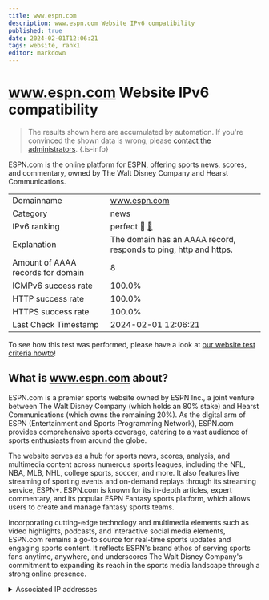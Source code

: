 ```yaml
---
title: www.espn.com
description: www.espn.com Website IPv6 compatibility
published: true
date: 2024-02-01T12:06:21
tags: website, rank1
editor: markdown
---
```


# www.espn.com Website IPv6 compatibility

> The results shown here are accumulated by automation. If you're convinced the shown data is wrong, please [contact the administrators](/howto/chat). 
{.is-info}

ESPN.com is the online platform for ESPN, offering sports news, scores, and commentary, owned by The Walt Disney Company and Hearst Communications.


|   |   |
| - | - |
| Domainname | www.espn.com
| Category | news |
| IPv6 ranking | perfect :1st_place_medal: [🔗](/howto/ranking) |
| Explanation | The domain has an AAAA record, responds to ping, http and https. |
| Amount of AAAA records for domain | 8 |
| ICMPv6 success rate | 100.0%|
| HTTP success rate | 100.0% |
| HTTPS success rate | 100.0% |
| Last Check Timestamp | 2024-02-01 12:06:21 |

To see how this test was performed, please have a look at [our website test criteria howto](/howto/testcriteria/website)!


## What is www.espn.com about?
ESPN.com is a premier sports website owned by ESPN Inc., a joint venture between The Walt Disney Company (which holds an 80% stake) and Hearst Communications (which owns the remaining 20%). As the digital arm of ESPN (Entertainment and Sports Programming Network), ESPN.com provides comprehensive sports coverage, catering to a vast audience of sports enthusiasts from around the globe.

The website serves as a hub for sports news, scores, analysis, and multimedia content across numerous sports leagues, including the NFL, NBA, MLB, NHL, college sports, soccer, and more. It also features live streaming of sporting events and on-demand replays through its streaming service, ESPN+. ESPN.com is known for its in-depth articles, expert commentary, and its popular ESPN Fantasy sports platform, which allows users to create and manage fantasy sports teams.

Incorporating cutting-edge technology and multimedia elements such as video highlights, podcasts, and interactive social media elements, ESPN.com remains a go-to source for real-time sports updates and engaging sports content. It reflects ESPN's brand ethos of serving sports fans anytime, anywhere, and underscores The Walt Disney Company's commitment to expanding its reach in the sports media landscape through a strong online presence.



<details>
<summary>Associated IP addresses</summary>

2600:9000:2077:fe00:e:fe33:5580:93a1

2600:9000:2077:1000:e:fe33:5580:93a1

2600:9000:2077:3000:e:fe33:5580:93a1

2600:9000:2077:3400:e:fe33:5580:93a1

2600:9000:2077:4800:e:fe33:5580:93a1

2600:9000:2077:7600:e:fe33:5580:93a1

2600:9000:2077:aa00:e:fe33:5580:93a1

2600:9000:2077:ea00:e:fe33:5580:93a1

</details>
